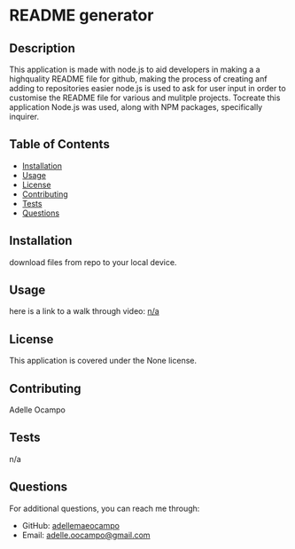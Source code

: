 
# README generator
    
## Description
This application is made with node.js to aid developers in making a a highquality README file for github, making the process of creating anf adding to repositories easier node.js is used to ask for user input in order to customise the README file for various and mulitple projects. Tocreate this application Node.js was used, along with NPM packages, specifically inquirer.
    
## Table of Contents
- [Installation](#installation)
- [Usage](#usage)
- [License](#license)
- [Contributing](#contributing)
- [Tests](#tests)
- [Questions](#questions)
    
## Installation
download files from repo to your local device.
    
## Usage
here is a link to a walk through video:
[n/a](https://drive.google.com/file/d/1CQfVSEGs6doMVcgcoIl0H7K17ryGoq_V/view)
    
## License
This application is covered under the None license.
    
## Contributing
Adelle Ocampo
    
## Tests
n/a
    
## Questions
For additional questions, you can reach me through:
- GitHub: [adellemaeocampo](https://github.com/adellemaeocampo)
- Email: adelle.oocampo@gmail.com




